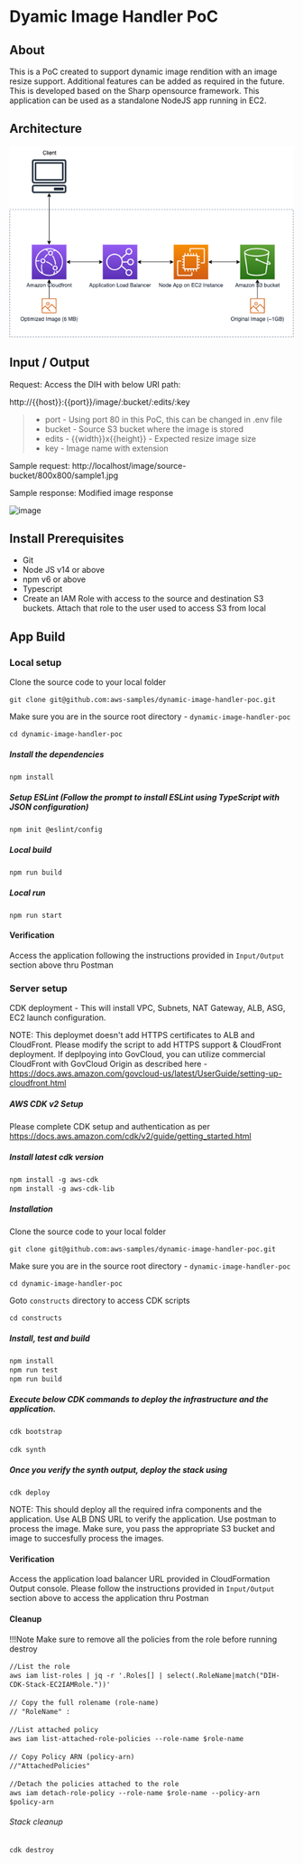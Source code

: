 # Dyamic Image Handler PoC

## About

This is a PoC created to support dynamic image rendition with an image resize support. Additional features can be added as required in the future. This is developed based on the Sharp opensource framework. This application can be used as a standalone NodeJS app running in EC2. 
## Architecture

![image](./arch-diagram1.png)

## Input / Output

Request:
Access the DIH with below URI path:

http://{{host}}:{{port}}/image/:bucket/:edits/:key

> - port - Using port 80 in this PoC, this can be changed in .env file
> - bucket - Source S3 bucket where the image is stored
> - edits - {{width}}x{{height}} - Expected resize image size
> - key - Image name with extension

Sample request:
http://localhost/image/source-bucket/800x800/sample1.jpg

Sample response:
Modified image response

![image](./postmanrequest.png)

## Install Prerequisites

- Git
- Node JS v14 or above
- npm v6 or above
- Typescript
- Create an IAM Role with access to the source and destination S3 buckets. Attach that role to the user used to access S3 from local

## App Build

### Local setup

Clone the source code to your local folder

```
git clone git@github.com:aws-samples/dynamic-image-handler-poc.git
```

Make sure you are in the source root directory - `dynamic-image-handler-poc`

```
cd dynamic-image-handler-poc
```

##### Install the dependencies

```
npm install
```

##### Setup ESLint (Follow the prompt to install ESLint using TypeScript with JSON configuration)

```
npm init @eslint/config
```

##### Local build

```
npm run build
```

##### Local run

```
npm run start
```

#### Verification

Access the application following the instructions provided in `Input/Output` section above thru Postman

### Server setup

CDK deployment - This will install VPC, Subnets, NAT Gateway, ALB, ASG, EC2 launch configuration. 

NOTE: This deploymet doesn't add HTTPS certificates to ALB and CloudFront. Please modify the script to add HTTPS support & CloudFront deployment. If deplpoying into GovCloud, you can utilize commercial CloudFront with GovCloud Origin as described here - https://docs.aws.amazon.com/govcloud-us/latest/UserGuide/setting-up-cloudfront.html

##### AWS CDK v2 Setup

Please complete CDK setup and authentication as per https://docs.aws.amazon.com/cdk/v2/guide/getting_started.html

#####  Install latest cdk version

```
npm install -g aws-cdk
npm install -g aws-cdk-lib
```

#####  Installation

Clone the source code to your local folder

```
git clone git@github.com:aws-samples/dynamic-image-handler-poc.git
```

Make sure you are in the source root directory - `dynamic-image-handler-poc`

```
cd dynamic-image-handler-poc
```

Goto `constructs` directory to access CDK scripts 

```
cd constructs
```

#####  Install, test and build

```
npm install
npm run test
npm run build
```



##### Execute below CDK commands to deploy the infrastructure and the application. 

```
cdk bootstrap

cdk synth

```

##### Once you verify the synth output, deploy the stack using

```
cdk deploy
```

NOTE: This should deploy all the required infra components and the application. Use ALB DNS URL to verify the application. Use postman to process the image. Make sure, you pass the appropriate S3 bucket and image to succesfully process the images.

#### Verification

Access the application load balancer URL provided in CloudFormation Output console. Please follow the instructions provided in `Input/Output` section above to access the application thru Postman

#### Cleanup 

!!!Note Make sure to remove all the policies from the role before running destroy

```
//List the role
aws iam list-roles | jq -r '.Roles[] | select(.RoleName|match("DIH-CDK-Stack-EC2IAMRole."))'

// Copy the full rolename (role-name)
// "RoleName" :

//List attached policy
aws iam list-attached-role-policies --role-name $role-name

// Copy Policy ARN (policy-arn)
//"AttachedPolicies"

//Detach the policies attached to the role
aws iam detach-role-policy --role-name $role-name --policy-arn $policy-arn

```

###### Stack cleanup   

```
cdk destroy
```



